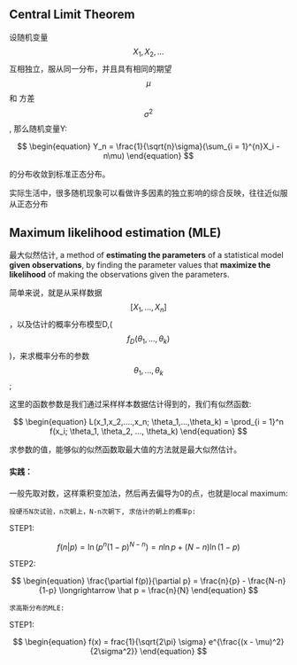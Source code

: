 ## Central Limit Theorem

设随机变量 $$X_1, X_2, ...$$ 互相独立，服从同一分布，并且具有相同的期望 $$\mu$$ 和 方差 $$\sigma^2$$, 那么随机变量Y: 



$$
\begin{equation}
Y_n = \frac{1}{\sqrt{n}\sigma}(\sum_{i = 1}^{n}X_i - n\mu)
\end{equation}
$$

的分布收敛到标准正态分布。


实际生活中，很多随机现象可以看做许多因素的独立影响的综合反映，往往近似服从正态分布


## Maximum likelihood estimation (MLE)

最大似然估计, a method of **estimating the parameters** of a statistical model **given observations**, by finding the parameter values that **maximize the likelihood** of making the observations given the parameters.

简单来说，就是从采样数据$$[X_1, ..., X_n]$$，以及估计的概率分布模型D,($$f_D(\theta_1,..., \theta_k)$$)，来求概率分布的参数 $$\theta_1,..., \theta_k$$;

这里的函数参数是我们通过采样样本数据估计得到的，我们有似然函数:

$$
\begin{equation}
L(x_1,x_2,....,x_n; \theta_1,...,\theta_k) = \prod_{i = 1}^n f(x_i; \theta_1, \theta_2, ..., \theta_k)
\end{equation}
$$

求参数的值，能够似的似然函数取最大值的方法就是最大似然估计。 

#### 实践：

一般先取对数，这样乘积变加法，然后再去偏导为0的点，也就是local maximum:

```
投硬币N次试验，n次朝上，N-n次朝下, 求估计的朝上的概率p:
```
STEP1:

$$
\begin{equation}
f(n|p) = \ln (p^n(1-p)^{N-n}) = n\ln p +(N-n)\ln (1 - p)
\end{equation}
$$

STEP2:

$$
\begin{equation}
\frac{\partial f(p)}{\partial p} = \frac{n}{p} - \frac{N-n}{1-p} \longrightarrow \hat p = \frac{n}{N}
\end{equation}
$$

```
求高斯分布的MLE:
```

STEP1:

$$
\begin{equation}
f(x) = frac{1}{\sqrt{2\pi} \sigma} e^{\frac{(x - \mu)^2}{2\sigma^2}}
\end{equation}
$$




